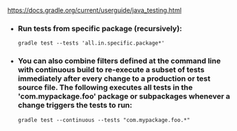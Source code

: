 https://docs.gradle.org/current/userguide/java_testing.html

* ### Run tests from specific package (recursively):
    
    `gradle test --tests 'all.in.specific.package*'`

* ### You can also combine filters defined at the command line with continuous build to re-execute a subset of tests immediately after every change to a production or test source file. The following executes all tests in the 'com.mypackage.foo' package or subpackages whenever a change triggers the tests to run:

    `gradle test --continuous --tests "com.mypackage.foo.*"`